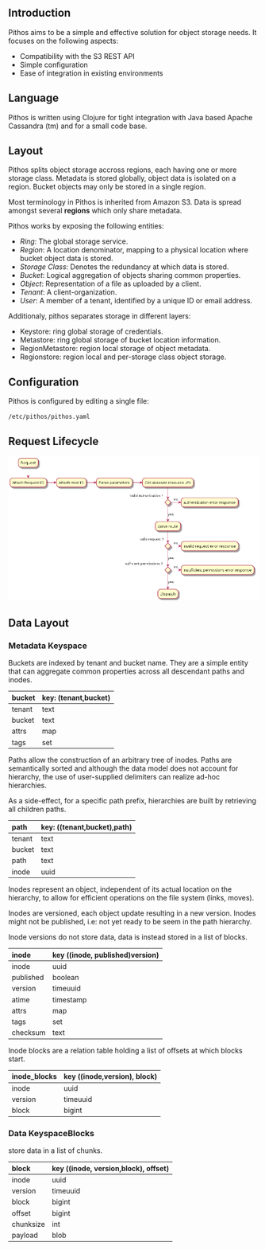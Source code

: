 ## Introduction

Pithos aims to be a simple and effective solution for object storage
needs. It focuses on the following aspects:

-   Compatibility with the S3 REST API
-   Simple configuration
-   Ease of integration in existing environments

## Language

Pithos is written using Clojure for tight integration with Java based
Apache Cassandra (tm) and for a small code base.

## Layout 

Pithos splits object storage accross regions, each having one or more
storage class. Metadata is stored globally, object data is isolated on a
region. Bucket objects may only be stored in a single region.

Most terminology in Pithos is inherited from Amazon S3. Data is spread
amongst several **regions** which only share metadata.

Pithos works by exposing the following entities:

-   *Ring*: The global storage service.
-   *Region*: A location denominator, mapping to a physical location where
    bucket object data is stored.
-   *Storage Class*: Denotes the redundancy at which data is stored.
-   *Bucket*: Logical aggregation of objects sharing common properties.
-   *Object*: Representation of a file as uploaded by a client.
-   *Tenant*: A client-organization.
-   *User*: A member of a tenant, identified by a unique ID or email
    address.

Additionaly, pithos separates storage in different layers:

-  Keystore: ring global storage of credentials.
-  Metastore: ring global storage of bucket location information.
-  RegionMetastore: region local storage of object metadata.
-  Regionstore: region local and per-storage class object storage.

## Configuration

Pithos is configured by editing a single file:
    
    /etc/pithos/pithos.yaml


## Request Lifecycle

<img src="/img/request_lifecycle.png" alt="request lifecycle" style="max-width: 100%" />

## Data Layout

### Metadata Keyspace

Buckets are indexed by tenant and bucket name. They are a simple entity
that can aggregate common properties across all descendant paths and
inodes.

<table class="table">
<thead>
<tr class="header">
<th align="left">bucket</th>
<th align="left">key: (tenant,bucket)</th>
</tr>
</thead>
<tbody>
<tr class="odd">
<td align="left">tenant</td>
<td align="left">text</td>
</tr>
<tr class="even">
<td align="left">bucket</td>
<td align="left">text</td>
</tr>
<tr class="odd">
<td align="left">attrs</td>
<td align="left">map<text,text></td>
</tr>
<tr class="even">
<td align="left">tags</td>
<td align="left">set<text></td>
</tr>
</tbody>
</table>

Paths allow the construction of an arbitrary tree of inodes. Paths are
semantically sorted and although the data model does not account for
hierarchy, the use of user-supplied delimiters can realize ad-hoc
hierarchies.

As a side-effect, for a specific path prefix, hierarchies are built by
retrieving all children paths.

<table class="table">
<thead>
<tr class="header">
<th align="left">path</th>
<th align="left">key: ((tenant,bucket),path)</th>
</tr>
</thead>
<tbody>
<tr class="odd">
<td align="left">tenant</td>
<td align="left">text</td>
</tr>
<tr class="even">
<td align="left">bucket</td>
<td align="left">text</td>
</tr>
<tr class="odd">
<td align="left">path</td>
<td align="left">text</td>
</tr>
<tr class="even">
<td align="left">inode</td>
<td align="left">uuid</td>
</tr>
</tbody>
</table>

Inodes represent an object, independent of its actual location on the
hierarchy, to allow for efficient operations on the file system (links,
moves).

Inodes are versioned, each object update resulting in a new version.
Inodes might not be published, i.e: not yet ready to be seem in the path
hierarchy.

Inode versions do not store data, data is instead stored in a list of
blocks.

<table class="table">
<thead>
<tr class="header">
<th align="left">inode</th>
<th align="left">key ((inode, published)version)</th>
</tr>
</thead>
<tbody>
<tr class="odd">
<td align="left">inode</td>
<td align="left">uuid</td>
</tr>
<tr class="even">
<td align="left">published</td>
<td align="left">boolean</td>
</tr>
<tr class="odd">
<td align="left">version</td>
<td align="left">timeuuid</td>
</tr>
<tr class="even">
<td align="left">atime</td>
<td align="left">timestamp</td>
</tr>
<tr class="odd">
<td align="left">attrs</td>
<td align="left">map<text,text></td>
</tr>
<tr class="even">
<td align="left">tags</td>
<td align="left">set<text></td>
</tr>
<tr class="odd">
<td align="left">checksum</td>
<td align="left">text</td>
</tr>
</tbody>
</table>

Inode blocks are a relation table holding a list of offsets at which
blocks start.

<table class="table">
<thead>
<tr class="header">
<th align="left">inode_blocks</th>
<th align="left">key ((inode,version), block)</th>
</tr>
</thead>
<tbody>
<tr class="odd">
<td align="left">inode</td>
<td align="left">uuid</td>
</tr>
<tr class="even">
<td align="left">version</td>
<td align="left">timeuuid</td>
</tr>
<tr class="odd">
<td align="left">block</td>
<td align="left">bigint</td>
</tr>
</tbody>
</table>

### Data KeyspaceBlocks

store data in a list of chunks.

<table class="table">
<thead>
<tr class="header">
<th align="left">block</th>
<th align="left">key ((inode, version,block), offset)</th>
</tr>
</thead>
<tbody>
<tr class="odd">
<td align="left">inode</td>
<td align="left">uuid</td>
</tr>
<tr class="even">
<td align="left">version</td>
<td align="left">timeuuid</td>
</tr>
<tr class="odd">
<td align="left">block</td>
<td align="left">bigint</td>
</tr>
<tr class="even">
<td align="left">offset</td>
<td align="left">bigint</td>
</tr>
<tr class="odd">
<td align="left">chunksize</td>
<td align="left">int</td>
</tr>
<tr class="even">
<td align="left">payload</td>
<td align="left">blob</td>
</tr>
</tbody>
</table>


